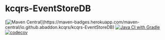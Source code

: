 # kcqrs-EventStoreDB
[![Maven Central](https://img.shields.io/maven-metadata/v?color=40BA13&metadataUrl=https%3A%2F%2Frepo1.maven.org%2Fmaven2%2Fio%2Fgithub%2Fabaddon%2Fkcqrs%2Fkcqrs-EventStoreDB%2Fmaven-metadata.xml&versionPrefix=0.)](https://maven-badges.herokuapp.com/maven-central/io.github.abaddon.kcqrs/kcqrs-EventStoreDB)
[![Java CI with Gradle](https://github.com/abaddon/kcqrs-EventStoreDB/actions/workflows/gradle.yml/badge.svg)](https://github.com/abaddon/kcqrs-EventStoreDB/actions/workflows/gradle.yml)
[![codecov](https://codecov.io/gh/abaddon/kcqrs-EventStoreDB/branch/main/graph/badge.svg?token=QD1GEVGC7G)](https://codecov.io/gh/abaddon/kcqrs-EventStoreDB)

